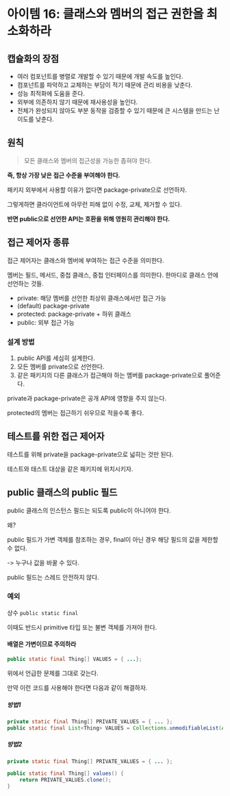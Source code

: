 # 아이템 16: 클래스와 멤버의 접근 권한을 최소화하라

## 캡슐화의 장점

- 여러 컴포넌트를 병렬로 개발할 수 있기 때문에 개발 속도를 높인다.
- 컴포넌트를 파악하고 교체하는 부담이 적기 때문에 관리 비용을 낮춘다.
- 성능 최적화에 도움을 준다.
- 외부에 의존하지 않기 때문에 재사용성을 높인다.
- 전체가 완성되지 않아도 부분 동작을 검증할 수 있기 때문에 큰 시스템을 만드는 난이도를 낮춘다.

## 원칙

> 모든 클래스와 멤버의 접근성을 가능한 좁혀야 한다.

**즉, 항상 가장 낮은 접근 수준을 부여해야 한다.**

패키지 외부에서 사용할 이유가 없다면 package-private으로 선언하자.

그렇게하면 클라이언트에 아무런 피해 없이 수정, 교체, 제거할 수 있다.

**반면 public으로 선언한 API는 호환을 위해 영원히 관리해야 한다.**

## 접근 제어자 종류

접근 제어자는 클래스와 멤버에 부여하는 접근 수준을 의미한다.

멤버는 필드, 메서드, 중첩 클래스, 중첩 인터페이스를 의미한다. 한마디로 클래스 안에 선언하는 것들.

- private: 해당 멤버를 선언한 최상위 클래스에서만 접근 가능
- (default) package-private
- protected: package-private + 하위 클래스
- public: 외부 접근 가능

### 설계 방법

1. public API를 세심히 설계한다.
2. 모든 멤버를 private으로 선언한다.
3. 같은 패키지의 다른 클래스가 접근해야 하는 멤버를 package-private으로 풀어준다.

private과 package-private은 공개 API에 영향을 주지 않는다.

protected의 멤버는 접근하기 쉬우므로 적을수록 좋다.

## 테스트를 위한 접근 제어자

테스트를 위해 private을 package-private으로 넓히는 것만 된다.

테스트와 태스트 대상을 같은 패키지에 위치시키자.

## public 클래스의 public 필드

public 클래스의 인스턴스 필드는 되도록 public이 아니어야 한다.

왜?

public 필드가 가변 객체를 참조하는 경우, final이 아닌 경우 해당 필드의 값을 제한할 수 없다.

-> 누구나 값을 바꿀 수 있다.

public 필드는 스레드 안전하지 않다.

### 예외

상수 `public static final`

이때도 반드시 primitive 타입 또는 불변 객체를 가져야 한다.

#### 배열은 가변이므로 주의하라

```java
public static final Thing[] VALUES = { ...};
```

위에서 언급한 문제를 그대로 갖는다.

만약 이런 코드를 사용해야 한다면 다음과 같이 해결하자.

##### 방법1

```java
private static final Thing[] PRIVATE_VALUES = { ... };
public static final List<Thing> VALUES = Collections.unmodifiableList(Arrays.asList(PRIVATE_VALUES));
```

##### 방법2

```java
private static final Thing[] PRIVATE_VALUES = { ... };

public static final Thing[] values() {
    return PRIVATE_VALUES.clone();
}
```
